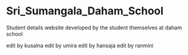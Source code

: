 # Sri_Sumangala_Daham_School
Student details website developed by the student themselves at daham school


edit by kusalna
edit by umira
edit by hansaja
edit by ranmini
